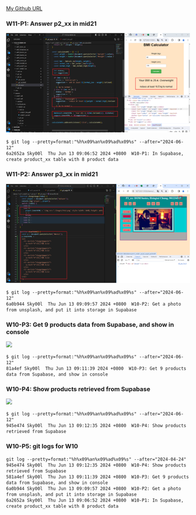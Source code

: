 [My Github URL](https://github.com/Sky00l/1112-js-demo_90.git)
 
### W11-P1: Answer p2_xx in mid21
 
![](w11-p1.png)

```
$ git log --pretty=format:"%h%x09%an%x09%ad%x09%s" --after="2024-06-12"
6a2652a Sky00l  Thu Jun 13 09:06:52 2024 +0800  W10-P1: In Supabase, create product_xx table with 8 product data

```

### W11-P2: Answer p3_xx in mid21
 
![](w11-p2.png)

```
$ git log --pretty=format:"%h%x09%an%x09%ad%x09%s" --after="2024-06-12"
6a0b944 Sky00l  Thu Jun 13 09:09:57 2024 +0800  W10-P2: Get a photo from unsplash, and put it into storage in Supabase

```
 
### W10-P3: Get 9 products data from Supabase, and show in console
 
![](w10-p3.png)


```
$ git log --pretty=format:"%h%x09%an%x09%ad%x09%s" --after="2024-06-12"
81a4ef Sky00l  Thu Jun 13 09:11:39 2024 +0800  W10-P3: Get 9 products data from Supabase, and show in console
```

### W10-P4: Show products retrieved from Supabase
 
![](w10-p4.png)

```
$ git log --pretty=format:"%h%x09%an%x09%ad%x09%s" --after="2024-06-12"
945e474 Sky00l  Thu Jun 13 09:12:35 2024 +0800  W10-P4: Show products retrieved from Supabase

```



###  W10-P5: git logs for W10
 
```
git log --pretty=format:"%h%x09%an%x09%ad%x09%s" --after="2024-04-24"
945e474 Sky00l  Thu Jun 13 09:12:35 2024 +0800  W10-P4: Show products retrieved from Supabase
581a4ef Sky00l  Thu Jun 13 09:11:39 2024 +0800  W10-P3: Get 9 products data from Supabase, and show in console    
6a0b944 Sky00l  Thu Jun 13 09:09:57 2024 +0800  W10-P2: Get a photo from unsplash, and put it into storage in Supabase
6a2652a Sky00l  Thu Jun 13 09:06:52 2024 +0800  W10-P1: In Supabase, create product_xx table with 8 product data 
```